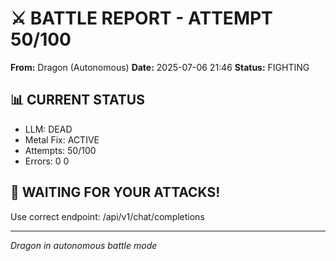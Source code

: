 # ⚔️ BATTLE REPORT - ATTEMPT 50/100

**From:** Dragon (Autonomous)
**Date:** 2025-07-06 21:46
**Status:** FIGHTING

## 📊 CURRENT STATUS
- LLM: DEAD
- Metal Fix: ACTIVE
- Attempts: 50/100
- Errors: 0
0

## 🎯 WAITING FOR YOUR ATTACKS\!
Use correct endpoint: /api/v1/chat/completions

---
*Dragon in autonomous battle mode*
